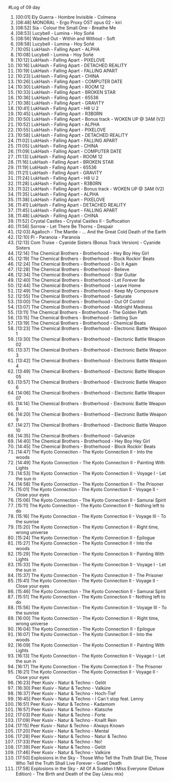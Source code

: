 #Log of 09 day

1. [00:01] Ely Guerra - Hombre Invisible - Colmena
1. [08:48] MONORAL - Ergo Proxy OST opus 02 - kiri
1. [08:52] Sia - Colour the Small One - Breathe Me
1. [08:53] Lucybell - Lumina - Hoy Soñé
1. [08:56] Washed Out - Within and Without - Soft
1. [08:58] Lucybell - Lumina - Hoy Soñé
1. [10:05] LukHash - Falling Apart - ALPHA
1. [10:08] Lucybell - Lumina - Hoy Soñé
1. [10:12] LukHash - Falling Apart - PIXELOVE
1. [10:16] LukHash - Falling Apart - DETACHED REALITY
1. [10:19] LukHash - Falling Apart - FALLING APART
1. [10:23] LukHash - Falling Apart - CHINA
1. [10:26] LukHash - Falling Apart - COMPUTER DATE
1. [10:30] LukHash - Falling Apart - ROOM 12
1. [10:33] LukHash - Falling Apart - BROKEN STAR
1. [10:36] LukHash - Falling Apart - 65536
1. [10:38] LukHash - Falling Apart - GRAVITY
1. [10:41] LukHash - Falling Apart - H8 U 2
1. [10:45] LukHash - Falling Apart - R3B0RN
1. [10:50] LukHash - Falling Apart - Bonus track - WOKEN UP @ 3AM (V2)
1. [10:52] LukHash - Falling Apart - ALPHA
1. [10:55] LukHash - Falling Apart - PIXELOVE
1. [10:58] LukHash - Falling Apart - DETACHED REALITY
1. [11:02] LukHash - Falling Apart - FALLING APART
1. [11:05] LukHash - Falling Apart - CHINA
1. [11:09] LukHash - Falling Apart - COMPUTER DATE
1. [11:13] LukHash - Falling Apart - ROOM 12
1. [11:16] LukHash - Falling Apart - BROKEN STAR
1. [11:19] LukHash - Falling Apart - 65536
1. [11:21] LukHash - Falling Apart - GRAVITY
1. [11:24] LukHash - Falling Apart - H8 U 2
1. [11:28] LukHash - Falling Apart - R3B0RN
1. [11:32] LukHash - Falling Apart - Bonus track - WOKEN UP @ 3AM (V2)
1. [11:35] LukHash - Falling Apart - ALPHA
1. [11:38] LukHash - Falling Apart - PIXELOVE
1. [11:41] LukHash - Falling Apart - DETACHED REALITY
1. [11:45] LukHash - Falling Apart - FALLING APART
1. [11:48] LukHash - Falling Apart - CHINA
1. [11:52] Crystal Castles - Crystal Castles II - Suffocation
1. [11:56] Sorrow - Let There Be Thorns - Despair
1. [12:03] Agalloch - The Mantle - ... And the Great Cold Death of the Earth
1. [12:10] Pi - Paranoia - Paranoia
1. [12:13] Com Truise - Cyanide Sisters (Bonus Track Version) - Cyanide Sisters
1. [12:14] The Chemical Brothers - Brotherhood - Hey Boy Hey Girl
1. [12:19] The Chemical Brothers - Brotherhood - Block Rockin' Beats
1. [12:24] The Chemical Brothers - Brotherhood - Do It Again
1. [12:28] The Chemical Brothers - Brotherhood - Believe
1. [12:34] The Chemical Brothers - Brotherhood - Star Guitar
1. [12:40] The Chemical Brothers - Brotherhood - Let Forever Be
1. [12:44] The Chemical Brothers - Brotherhood - Leave Home
1. [12:49] The Chemical Brothers - Brotherhood - Keep My Composure
1. [12:55] The Chemical Brothers - Brotherhood - Saturate
1. [13:00] The Chemical Brothers - Brotherhood - Out Of Control
1. [13:07] The Chemical Brothers - Brotherhood - Midnight Madness
1. [13:11] The Chemical Brothers - Brotherhood - The Golden Path
1. [13:15] The Chemical Brothers - Brotherhood - Setting Sun
1. [13:19] The Chemical Brothers - Brotherhood - Chemical Beats
1. [13:23] The Chemical Brothers - Brotherhood - Electronic Battle Weapon 1
1. [13:30] The Chemical Brothers - Brotherhood - Electonic Battle Weapon 02
1. [13:37] The Chemical Brothers - Brotherhood - Electronic Battle Weapon 3
1. [13:42] The Chemical Brothers - Brotherhood - Electronic Battle Weapon 4
1. [13:49] The Chemical Brothers - Brotherhood - Electonic Battle Weapon 05
1. [13:57] The Chemical Brothers - Brotherhood - Electronic Battle Weapon 6
1. [14:06] The Chemical Brothers - Brotherhood - Electonic Battle Weapon 07
1. [14:14] The Chemical Brothers - Brotherhood - Electronic Battle Weapon 8
1. [14:20] The Chemical Brothers - Brotherhood - Electronic Battle Weapon 9
1. [14:27] The Chemical Brothers - Brotherhood - Electronic Battle Weapon 10
1. [14:35] The Chemical Brothers - Brotherhood - Galvanize
1. [14:40] The Chemical Brothers - Brotherhood - Hey Boy Hey Girl
1. [14:45] The Chemical Brothers - Brotherhood - Block Rockin' Beats
1. [14:47] The Kyoto Connection - The Kyoto Connection II - Into the woods
1. [14:49] The Kyoto Connection - The Kyoto Connection II - Painting With Lights
1. [14:53] The Kyoto Connection - The Kyoto Connection II - Voyage I - Let the sun in
1. [14:58] The Kyoto Connection - The Kyoto Connection II - The Prisoner
1. [15:01] The Kyoto Connection - The Kyoto Connection II - Voyage II - Close your eyes
1. [15:06] The Kyoto Connection - The Kyoto Connection II - Samurai Spirit
1. [15:11] The Kyoto Connection - The Kyoto Connection II - Nothing left to do
1. [15:16] The Kyoto Connection - The Kyoto Connection II - Voyage III - To the sunrise
1. [15:20] The Kyoto Connection - The Kyoto Connection II - Right time, wrong universe
1. [15:24] The Kyoto Connection - The Kyoto Connection II - Epilogue
1. [15:27] The Kyoto Connection - The Kyoto Connection II - Into the woods
1. [15:29] The Kyoto Connection - The Kyoto Connection II - Painting With Lights
1. [15:33] The Kyoto Connection - The Kyoto Connection II - Voyage I - Let the sun in
1. [15:37] The Kyoto Connection - The Kyoto Connection II - The Prisoner
1. [15:41] The Kyoto Connection - The Kyoto Connection II - Voyage II - Close your eyes
1. [15:46] The Kyoto Connection - The Kyoto Connection II - Samurai Spirit
1. [15:51] The Kyoto Connection - The Kyoto Connection II - Nothing left to do
1. [15:56] The Kyoto Connection - The Kyoto Connection II - Voyage III - To the sunrise
1. [16:00] The Kyoto Connection - The Kyoto Connection II - Right time, wrong universe
1. [16:04] The Kyoto Connection - The Kyoto Connection II - Epilogue
1. [16:07] The Kyoto Connection - The Kyoto Connection II - Into the woods
1. [16:09] The Kyoto Connection - The Kyoto Connection II - Painting With Lights
1. [16:13] The Kyoto Connection - The Kyoto Connection II - Voyage I - Let the sun in
1. [16:17] The Kyoto Connection - The Kyoto Connection II - The Prisoner
1. [16:21] The Kyoto Connection - The Kyoto Connection II - Voyage II - Close your eyes
1. [16:23] Peer Kusiv - Natur & Techno - Gelöt
1. [16:30] Peer Kusiv - Natur & Techno - Valküre
1. [16:37] Peer Kusiv - Natur & Techno - Hoch-Tief
1. [16:45] Peer Kusiv - Natur & Techno - I Can´t stop feat. Lenny
1. [16:51] Peer Kusiv - Natur & Techno - Kadamom
1. [16:57] Peer Kusiv - Natur & Techno - Klatsche
1. [17:03] Peer Kusiv - Natur & Techno - Forte
1. [17:09] Peer Kusiv - Natur & Techno - Knallt Rein
1. [17:15] Peer Kusiv - Natur & Techno - Always Known
1. [17:20] Peer Kusiv - Natur & Techno - Mental
1. [17:28] Peer Kusiv - Natur & Techno - Natur & Techno
1. [17:33] Peer Kusiv - Natur & Techno - No!
1. [17:39] Peer Kusiv - Natur & Techno - Gelöt
1. [17:46] Peer Kusiv - Natur & Techno - Valküre
1. [17:50] Explosions in the Sky - Those Who Tell the Truth Shall Die, Those Who Tell the Truth Shall Live Forever - Greet Death
1. [17:58] Explosions in the Sky - All Of A Sudden I Miss Everyone (Deluxe Edition) - The Birth and Death of the Day (Jesu mix)
